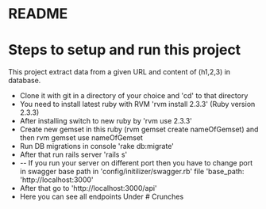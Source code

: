 # README
# Steps to setup and run this project 

This project extract data from a given URL and content of (h1,2,3) in database.

* Clone it with git in a directory of your choice and 'cd' to that directory
* You need to install latest ruby with RVM 'rvm install 2.3.3' (Ruby version 2.3.3)
* After installing switch to new ruby by 'rvm use 2.3.3'
* Create new gemset in this ruby (rvm gemset create nameOfGemset) and then rvm gemset use nameOfGemset
* Run DB migrations in console 'rake db:migrate'
* After that run rails server 'rails s'
* -- If you run your server on different port then you have to change port in swagger base path in 'config/initilizer/swagger.rb' file 'base_path: 'http://localhost:3000'
* After that go to 'http://localhost:3000/api'
* Here you can see all endpoints Under # Crunches
